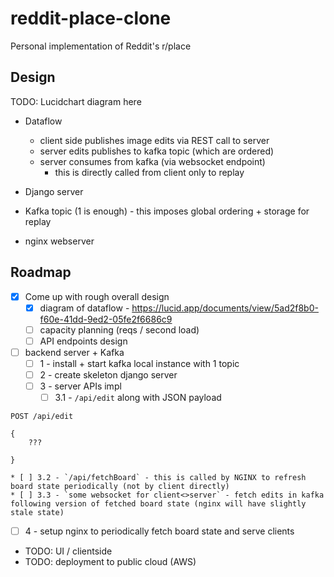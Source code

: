 # reddit-place-clone
Personal implementation of Reddit's r/place

## Design

TODO: Lucidchart diagram here

* Dataflow
  * client side publishes image edits via REST call to server
  * server edits publishes to kafka topic (which are ordered)
  * server consumes from kafka (via websocket endpoint)
    * this is directly called from client only to replay 

* Django server
* Kafka topic (1 is enough) - this imposes global ordering + storage for replay
* nginx webserver 


## Roadmap

* [x] Come up with rough overall design
  * [x] diagram of dataflow - https://lucid.app/documents/view/5ad2f8b0-f60e-41dd-9ed2-05fe2f6686c9
  * [ ] capacity planning (reqs / second load)
  * [ ] API endpoints design
* [ ] backend server + Kafka
  * [ ] 1 - install + start kafka local instance with 1 topic
  * [ ] 2 - create skeleton django server
  * [ ] 3 - server APIs impl
    * [ ] 3.1 - `/api/edit` along with JSON payload
```
POST /api/edit

{
    ???

}
```
    * [ ] 3.2 - `/api/fetchBoard` - this is called by NGINX to refresh board state periodically (not by client directly)
    * [ ] 3.3 - `some websocket for client<>server` - fetch edits in kafka following version of fetched board state (nginx will have slightly stale state)
  * [ ] 4 - setup nginx to periodically fetch board state and serve clients
* TODO: UI / clientside
* TODO: deployment to public cloud (AWS)

